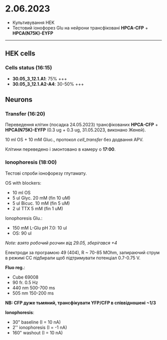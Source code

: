 2.06.2023
==========
- Культивування HEK
- Тестовий іонофорез Glu на нейрони трансфіковані __HPCA-CFP__ +  __HPCA(N75K)-EYFP__

---

## HEK cells
### Cells status (16:15)
- __30.05_3_12.1.A1__: 75% +++
- __30.05_3_12.1.A2-A4__: 30-50% +++


## Neurons
### Transfer (16:20)
Переведення клітин (посадка 24.05.2023) трансфікованих __HPCA-CFP__ +  __HPCA(N75K)-EYFP__  (0.3 ug + 0.3 ug, 31.05.2023, виконано Женей).

10 ml OS + 10 mM Gluc., протокол _cell_transfer_ без додвання APV.

Клітини переведено і змонтовано в камеру о __17:00__.

### Ionophoresis (18:00)
Тестові спроби іонофорезу глутамату.

OS with blockers:
-  10 ml OS
-  5 ul Glyc. 20 mM (fin 10 uM)
-  5 ul Bicuc. 10 mM (fin 5 uM)
- 2 ul TTX 5 mM  (fin 1 uM)

Ionophoresis Glu.:
- 150 mM L-Glu pH 7.0: 10 ul
- OS: 90 ul 

_Note: взято робочий розчин від 29.05, зберігався +4_

Електроди за програмою 49 (404), R ~ 70-85 MOhm, запираючий струм в режимі CC підбирали щоб підтримувати потенціал 0.7-0.75 V.

__Fluo reg.__:
- Cube 69008
-  90 fr. 0.5 Hz
-  440 nm 500-700 ms
-  505 nm 150-200 ms

__NB: CFP дуже тьмяний, трансфікувати YFP/CFP в співвідношені ~1/3__

__Ionophoresis__:
- 30" baseline (I = 10 nA)
- 2'' ionophoresis (I = -1 nA)
- 160" washout (I = 10 nA)